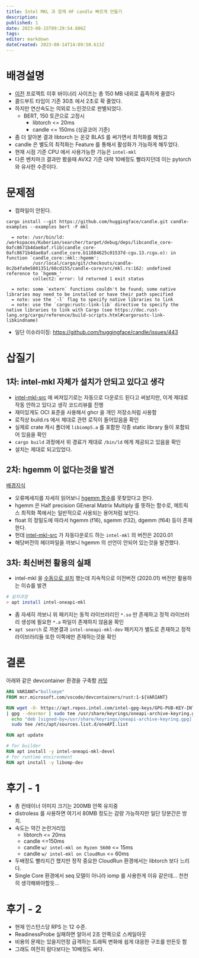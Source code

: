 ```yaml
---
title: Intel MKL 과 함께 HF candle 빠르게 만들기
description: 
published: 1
date: 2023-08-15T09:29:54.606Z
tags: 
editor: markdown
dateCreated: 2023-08-14T14:09:50.613Z
---
```


# 배경설명
- [이전](./minimal) 프로젝트 이후 바이너리 사이즈는 총 150 MB 내외로 흡족하게 줄였다
- 콜드부트 타임이 기존 30초 에서 2초로 확 줄었다.
- 하지만 연산속도는 의외로 느린것으로 판별되었다.
  - BERT, 150 토큰으로 고정시
    - libtorch <= 20ms
    - candle <= 150ms
    (싱글코어 기준)
- 좀 더 알아본 결과 libtorch 는 온갖 BLAS 를 써가면서 최적화를 해뒀고
- candle 은 별도의 최적화는 Feature 를 통해서 활성화가 가능하게 해두었다.
- 현재 시점 기준 CPU 에서 사용가능한 기능은 `intel-mkl` 
- 다른 벤치마크 결과만 봤을때 AVX2 기준 대략 10배정도 빨라지던데 이는 pytorch 와 유사한 수준이다.

# 문제점

- 컴파일이 안된다.

`cargo install --git https://github.com/huggingface/candle.git candle-examples --examples bert -F mkl`
```
  = note: /usr/bin/ld: /workspaces/Kuberian/searcher/target/debug/deps/libcandle_core-0afc8671b4dae8af.rlib(candle_core-0afc8671b4dae8af.candle_core.b11884625c01537d-cgu.13.rcgu.o): in function `candle_core::mkl::hgemm':
          /usr/local/cargo/git/checkouts/candle-0c2b4fa9e5801351/60cd155/candle-core/src/mkl.rs:162: undefined reference to `hgemm_'
          collect2: error: ld returned 1 exit status
          
  = note: some `extern` functions couldn't be found; some native libraries may need to be installed or have their path specified
  = note: use the `-l` flag to specify native libraries to link
  = note: use the `cargo:rustc-link-lib` directive to specify the native libraries to link with Cargo (see https://doc.rust-lang.org/cargo/reference/build-scripts.html#cargorustc-link-libkindname)
```
- 일단 이슈라이징: https://github.com/huggingface/candle/issues/443

# 삽질기

## 1차: intel-mkl 자체가 설치가 안되고 있다고 생각

- [intel-mkl-src](https://github.com/rust-math/intel-mkl-src) 에 써져있기로는 자동으로 다운로드 된다고 써놨지만, 이게 제대로 작동 안하고 있다고 생각 코드리뷰를 진행
- 재미있게도 OCI 표준을 사용해서 ghcr 을 개인 저장소처럼 사용함
- 로직상 build.rs 에서 제대로 관련 로직이 들어있음을 확인
- 실제로 crate 캐시 폴더에 `libiomp5.a` 를 포함한 각종 static library 들이 포함되어 있음을 확인
- `cargo build` 과정에서 위 경료가 제대로 `/bin/ld` 에게 제공되고 있음을 확인
- 설치는 제대로 되고있었다.

## 2차: hgemm 이 없다는것을 발견

[배경지식](https://lappweb.in2p3.fr/~paubert/ASTERICS_HPC/10-1-3605.html)
- 오류메세지를 자세히 읽어보니 [hgemm 함수](https://github.com/huggingface/candle/blob/495e0b758035039e902819f3ed059725d0593be1/candle-core/src/mkl.rs#L147)를 못찾았다고 한다.
- hgemm 은 Half precision GEneral Matrix Multiply 를 뜻하는 함수로, 메트릭스 최적화 쪽에서는 일반적으로 사용되는 용어처럼 보인다.
- float 의 정밀도에 따라서 hgemm (f16), sgemm (f32), dgemm (f64) 등이 존재한다.
- 헌데 [intel-mkl-src](https://github.com/rust-math/intel-mkl-src) 가 자동다운로드 하는 `intel-mkl` 의 버전은 2020.01
- 해당버전의 헤더파일을 까보니 hgemm 의 선언이 안되어 있는것을 발견했다.

## 3차: 최신버전 활용의 실패

- intel-mkl 을 [수동으로 설치](https://www.intel.com/content/www/us/en/developer/tools/oneapi/onemkl-download.html?operatingsystem=linux&distributions=aptpackagemanager) 했는데 지속적으로 이전버전 (2020.01) 버전만 활용하는 이슈를 발견
```bash
# 설치과정
> apt install intel-oneapi-mkl
```
- 좀 자세히 까보니 위 패키지는 동적 라이브러리인 `*.so` 만 존재하고 정적 라이브러리 생성에 필요한 `*.a` 파일이 존재하지 않음을 확인
- `apt search` 로 까본결과 `intel-oneapi-mkl-dev` 패키지가 별도로 존재하고 정적 라이브러리들 또한 이쪽에만 존재하는것을 확인

# 결론

아래와 같은 devcontainer 환경을 구축함 [커밋](https://github.com/iwanhae/Kuberian/commit/6f083b3bf90750189a4df690a6da733a814319b9#diff-3f5f9370fc4be17b456856e3aeef04db05c0ccb4b74062b626334cd28ecb9dadR1-R13)

```Dockerfile
ARG VARIANT="bullseye"
FROM mcr.microsoft.com/vscode/devcontainers/rust:1-${VARIANT}

RUN wget -O- https://apt.repos.intel.com/intel-gpg-keys/GPG-PUB-KEY-INTEL-SW-PRODUCTS.PUB \
| gpg --dearmor | sudo tee /usr/share/keyrings/oneapi-archive-keyring.gpg > /dev/null && \
  echo "deb [signed-by=/usr/share/keyrings/oneapi-archive-keyring.gpg] https://apt.repos.intel.com/oneapi all main" | \
  sudo tee /etc/apt/sources.list.d/oneAPI.list

RUN apt update

# for builder
RUN apt install -y intel-oneapi-mkl-devel
# for runtime environment
RUN apt install -y libomp-dev
```

# 후기 - 1

- 총 컨테이너 이미지 크기는 200MB 안쪽 유지중 
- distroless 를 사용하면 여기서 80MB 정도는 감량 가능하지만 일단 당분간은 방치.
- 속도는 약간 논란거리임
  - libtorch <= 20ms
  - candle <=150ms
  - candle `w/ intel-mkl on Ryzen 5600` <= 15ms
  - candle `w/ intel-mkl on CloudRun` <= 60ms
- 두배정도 빨라지긴 했지만 정작 중요한 CloudRun 환경에서는 libtorch 보다 느리다. 
- Single Core 환경에서 seq 모델이 아니라 iomp 를 사용한게 이유 같은데... 천천히 생각해봐야할듯...

# 후기 - 2 
- 현재 인스턴스당 RPS 는 12 수준. 
- ReadinessProbe 실패하면 알아서 2초 안쪽으로 스케일아웃
- 비용의 문제는 있을지언정 급격하는 트래픽 변화에 쉽게 대응한 구조를 만든듯 함
- 그래도 여전히 람다보다는 10배정도 싸다.